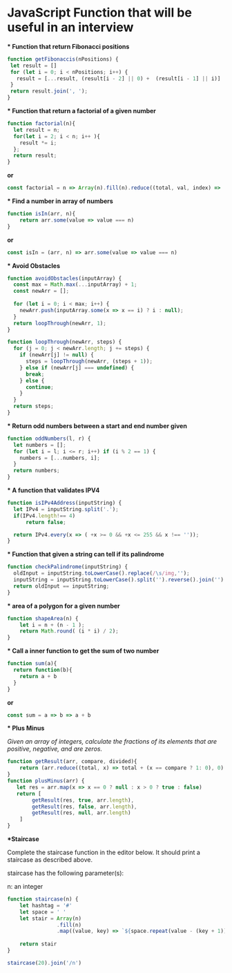 # JavaScript Function that will be useful in an interview


 
 __* Function that return Fibonacci positions__
 
 ```javascript
 function getFibonaccis(nPositions) {
  let result = []
  for (let i = 0; i < nPositions; i++) {
    result = [...result, (result[i - 2] || 0) +  (result[i - 1] || i)]
  }
  return result.join(', ');
}
 ```
 
 
__* Function that return a factorial of a given number__
 
 ```javascript
 function factorial(n){
   let result = n;
   for(let i = 2; i < n; i++ ){
     result *= i;
   };
   return result;
 }
 ```
__or__
 ```javascript
 const factorial = n => Array(n).fill(n).reduce((total, val, index) =>  total * (val - index))
 ```
 
 
__* Find a number in array of numbers__

```javascript
function isIn(arr, n){
	return arr.some(value => value === n)
}
```
__or__
```javascript
const isIn = (arr, n) => arr.some(value => value === n)
```


__* Avoid Obstacles__

```javascript
function avoidObstacles(inputArray) {
  const max = Math.max(...inputArray) + 1;
  const newArr = [];
  
  for (let i = 0; i < max; i++) {
    newArr.push(inputArray.some(x => x == i) ? i : null);
  }
  return loopThrough(newArr, 1);
}

function loopThrough(newArr, steps) {
  for (j = 0; j < newArr.length; j += steps) {
    if (newArr[j] != null) {
      steps = loopThrough(newArr, (steps + 1));
    } else if (newArr[j] === undefined) {
      break;
    } else {
      continue;
    }
  }
  return steps;
}
```


__* Return odd numbers between a start and end number given__
 
```javascript
function oddNumbers(l, r) {
  let numbers = [];
  for (let i = l; i <= r; i++) if (i % 2 == 1) {
    numbers = [...numbers, i];
  }
  return numbers;
}
```


__* A function that validates IPV4__

```javascript
function isIPv4Address(inputString) {
  let IPv4 = inputString.split('.');
  if(IPv4.length!== 4)
      return false;

  return IPv4.every(x => ( +x >= 0 && +x <= 255 && x !== ''));
}
```


__* Function that given a string can tell if its palindrome__

```javascript
function checkPalindrome(inputString) {
  oldInput = inputString.toLowerCase().replace(/\s/img,'');
  inputString = inputString.toLowerCase().split('').reverse().join('').replace(/\s/img,'');
  return oldInput == inputString;
}
```

__* area of a polygon for a given number__

```javascript
function shapeArea(n) {
    let i = n + (n - 1 );
    return Math.round( (i * i) / 2);
}
```

__* Call a inner function to get the sum of two number__

```javascript
function sum(a){
  return function(b){
    return a + b
  }
}
```
__or__
```javascript
const sum = a => b => a + b
```

__* Plus Minus__

*Given an array of integers, calculate the fractions of its elements that are positive, negative, and are zeros.*

```javascript
function getResult(arr, compare, divided){
    return (arr.reduce((total, x) => total + (x == compare ? 1: 0), 0) / divided).toFixed(6)
}
function plusMinus(arr) {
   let res = arr.map(x => x == 0 ? null : x > 0 ? true : false)
   return [
        getResult(res, true, arr.length), 
        getResult(res, false, arr.length),
        getResult(res, null, arr.length)
    ]
}
```

__*Staircase__

Complete the staircase function in the editor below. It should print a staircase as described above.

staircase has the following parameter(s):

n: an integer


```javascript
function staircase(n) {
    let hashtag = '#'
    let space = ' '
    let stair = Array(n)
                .fill(n)
                .map((value, key) => `${space.repeat(value - (key + 1))}${hashtag.repeat(key + 1)}`)
                    
    return stair
}

staircase(20).join('/n')
```
